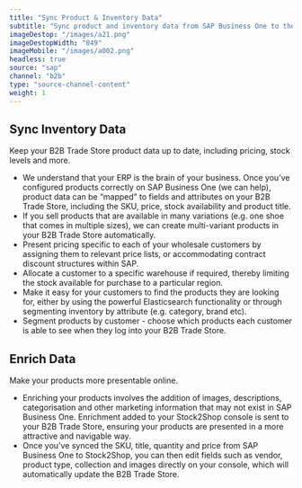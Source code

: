 ```yaml
---
title: "Sync Product & Inventory Data"
subtitle: "Sync product and inventory data from SAP Business One to the B2B Trade Store."
imageDestop: "/images/a21.png"
imageDestopWidth: "849"
imageMobile: "/images/a002.png"
headless: true
source: "sap"
channel: "b2b"
type: "source-channel-content"
weight: 1
---
```


## Sync Inventory Data
Keep your B2B Trade Store product data up to date, including pricing, stock levels and more.  

- We understand that your ERP is the brain of your business. Once you’ve configured products correctly on SAP Business One (we can help), product data can be “mapped” to fields and attributes on your B2B Trade Store, including the SKU, price, stock availability and product title.
- If you sell products that are available in many variations (e.g. one shoe that comes in multiple sizes), we can create multi-variant products in your B2B Trade Store automatically.
- Present pricing specific to each of your wholesale customers by assigning them to relevant price lists, or accommodating contract discount structures within SAP. 
- Allocate a customer to a specific warehouse if required, thereby limiting the stock available for purchase to a particular region. 
- Make it easy for your customers to find the products they are looking for, either by using the powerful Elasticsearch functionality or through segmenting inventory by attribute (e.g. category, brand etc). 
- Segment products by customer - choose which products each customer is able to see when they log into your B2B Trade Store.

## Enrich Data 
Make your products more presentable online.

- Enriching your products involves the addition of images, descriptions, categorisation and other marketing information that may not exist in SAP Business One. Enrichment added to your Stock2Shop console is sent to your B2B Trade Store, ensuring your products are presented in a more attractive and navigable way.
- Once you’ve synced the SKU, title, quantity and price from SAP Business One to Stock2Shop, you can then edit fields such as vendor, product type, collection and images directly on your console, which will automatically update the B2B Trade Store. 